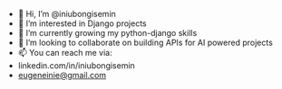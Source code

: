 - 👋 Hi, I’m @iniubongisemin
- 👀 I’m interested in Django projects 
- 🌱 I’m currently growing my python-django skills 
- 💞️ I’m looking to collaborate on building APIs for AI powered projects 
- 📫 You can reach me via:
- linkedin.com/in/iniubongisemin
- eugeneinie@gmail.com

<!---
iniubongisemin/iniubongisemin is a ✨ special ✨ repository because its `README.md` (this file) appears on your GitHub profile.
You can click the Preview link to take a look at your changes.
--->

